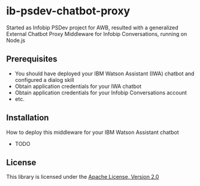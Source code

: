 # ib-psdev-chatbot-proxy
Started as Infobip PSDev project for AWB, resulted with a generalized External Chatbot Proxy Middleware for Infobip Conversations, running on Node.js

## Prerequisites
- You should have deployed your IBM Watson Assistant (IWA) chatbot and configured a dialog skill
- Obtain application credentials for your IWA chatbot 
- Obtain application credentials for your Infobip Conversations account
- etc.

## Installation
How to deploy this middleware for your IBM Watson Assistant chatbot

- TODO


## License

This library is licensed under the [Apache License, Version 2.0](http://www.apache.org/licenses/LICENSE-2.0)



